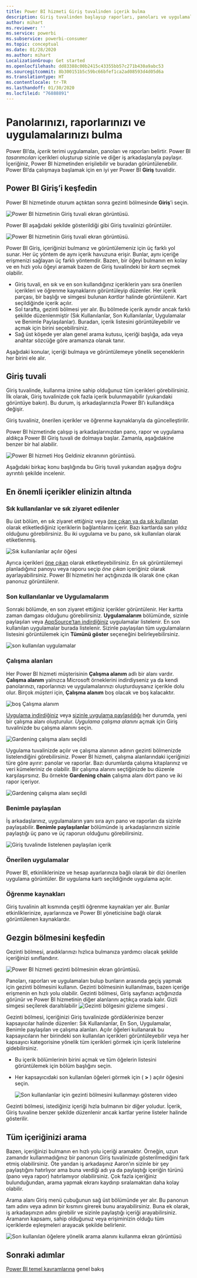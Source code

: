 ```yaml
---
title: Power BI hizmeti Giriş tuvalinden içerik bulma
description: Giriş tuvalinden başlayıp raporları, panoları ve uygulamaları bulun ve açın.
author: mihart
ms.reviewer: ''
ms.service: powerbi
ms.subservice: powerbi-consumer
ms.topic: conceptual
ms.date: 01/28/2020
ms.author: mihart
LocalizationGroup: Get started
ms.openlocfilehash: dd83388c00b2415c43355bb57c271b430a9abc53
ms.sourcegitcommit: 8b300151b5c59bc66bfef1ca2ad08593d4d05d6a
ms.translationtype: HT
ms.contentlocale: tr-TR
ms.lasthandoff: 01/30/2020
ms.locfileid: "76888891"
---
```

# <a name="find-your-dashboards-reports-and-apps"></a>Panolarınızı, raporlarınızı ve uygulamalarınızı bulma
Power BI’da, *içerik* terimi uygulamaları, panoları ve raporları belirtir. Power BI *tasarımcıları* içerikleri oluşturup sizinle ve diğer iş arkadaşlarıyla paylaşır. İçeriğiniz, Power BI hizmetinden erişilebilir ve buradan görüntülenebilir. Power BI’da çalışmaya başlamak için en iyi yer Power BI **Giriş** tuvalidir.

## <a name="explore-power-bi-home"></a>Power BI Giriş’i keşfedin
Power BI hizmetinde oturum açtıktan sonra gezinti bölmesinde **Giriş**’i seçin. 

![Power BI hizmetinin Giriş tuvali ekran görüntüsü.](media/end-user-home/power-bi-home-menu.png)


Power BI aşağıdaki şekilde gösterildiği gibi Giriş tuvalinizi görüntüler.
 
![Power BI hizmetinin Giriş tuvali ekran görüntüsü.](media/end-user-home/power-bi-home.png)

Power BI Giriş, içeriğinizi bulmanız ve görüntülemeniz için üç farklı yol sunar. Her üç yöntem de aynı içerik havuzuna erişir. Bunlar, aynı içeriğe erişmenizi sağlayan üç farklı yöntemdir. Bazen, bir öğeyi bulmanın en kolay ve en hızlı yolu öğeyi aramak bazen de Giriş tuvalindeki bir *kartı* seçmek olabilir.

- Giriş tuvali, en sık ve en son kullandığınız içeriklerin yanı sıra önerilen içerikleri ve öğrenme kaynaklarını görüntüleyip düzenler. Her içerik parçası, bir başlığı ve simgesi bulunan *kartlar* halinde görüntülenir. Kart seçildiğinde içerik açılır.
- Sol tarafta, gezinti bölmesi yer alır. Bu bölmede içerik aynıdır ancak farklı şekilde düzenlenmiştir (Sık Kullanılanlar, Son Kullanılanlar, Uygulamalar ve Benimle Paylaşılanlar). Buradan, içerik listesini görüntüleyebilir ve açmak için birini seçebilirsiniz.
- Sağ üst köşede yer alan genel arama kutusu, içeriği başlığa, ada veya anahtar sözcüğe göre aramanıza olanak tanır.

Aşağıdaki konular, içeriği bulmaya ve görüntülemeye yönelik seçeneklerin her birini ele alır.

## <a name="home-canvas"></a>Giriş tuvali
Giriş tuvalinde, kullanma iznine sahip olduğunuz tüm içerikleri görebilirsiniz. İlk olarak, Giriş tuvalinizde çok fazla içerik bulunmayabilir (yukarıdaki görüntüye bakın). Bu durum, iş arkadaşlarınızla Power BI’ı kullandıkça değişir.

Giriş tuvaliniz, önerilen içerikler ve öğrenme kaynaklarıyla da güncelleştirilir. 
 
Power BI hizmetinde çalışıp iş arkadaşlarınızdan pano, rapor ve uygulama aldıkça Power BI Giriş tuvali de dolmaya başlar. Zamanla, aşağıdakine benzer bir hal alabilir.

![Power BI hizmeti Hoş Geldiniz ekranının görüntüsü.](media/end-user-home/power-bi-home-oldest.png)

 
Aşağıdaki birkaç konu başlığında bu Giriş tuvali yukarıdan aşağıya doğru ayrıntılı şekilde incelenir.

## <a name="most-important-content-at-your-fingertips"></a>En önemli içerikler elinizin altında

### <a name="favorites-and-frequents"></a>Sık kullanılanlar ve sık ziyaret edilenler
Bu üst bölüm, en sık ziyaret ettiğiniz veya [öne çıkan ya da sık kullanılan](end-user-favorite.md) olarak etiketlediğiniz içeriklerin bağlantılarını içerir. Bazı kartlarda sarı yıldız olduğunu görebilirsiniz. Bu iki uygulama ve bu pano, sık kullanılan olarak etiketlenmiş. 

![Sık kullanılanlar açılır öğesi](./media/end-user-home/power-bi-favorites-frequents.png)

Ayrıca içerikleri [öne çıkan](end-user-featured.md) olarak etiketleyebilirsiniz. En sık görüntülemeyi planladığınız panoyu veya raporu seçip *öne çıkan* içeriğiniz olarak ayarlayabilirsiniz. Power BI hizmetini her açtığınızda ilk olarak öne çıkan panonuz görüntülenir. 


### <a name="recents-and-my-apps"></a>Son kullanılanlar ve Uygulamalarım
Sonraki bölümde, en son ziyaret ettiğiniz içerikler görüntülenir. Her kartta zaman damgası olduğunu görebilirsiniz. **Uygulamalarım** bölümünde, sizinle paylaşılan veya [AppSource’tan indirdiğiniz](end-user-apps.md) uygulamalar listelenir. En son kullanılan uygulamalar burada listelenir. Sizinle paylaşılan tüm uygulamaların listesini görüntülemek için **Tümünü göster** seçeneğini belirleyebilirsiniz.

![son kullanılan uygulamalar](./media/end-user-home/power-bi-recent-apps.png)


### <a name="workspaces"></a>Çalışma alanları
Her Power BI hizmeti müşterisinin **Çalışma alanım** adlı bir alanı vardır. **Çalışma alanım** yalnızca Microsoft örneklerini indirdiyseniz ya da kendi panolarınızı, raporlarınızı ve uygulamalarınızı oluşturduysanız içerikle dolu olur. Birçok *müşteri* için, **Çalışma alanım** boş olacak ve boş kalacaktır.  

![boş Çalışma alanım](./media/end-user-home/power-bi-empty-workspace.png)

[Uygulama indirdiğiniz](end-user-app-marketing.md) veya [sizinle uygulama paylaşıldığı](end-user-apps.md) her durumda, yeni bir çalışma alanı oluşturulur.  *Uygulama çalışma alanını* açmak için Giriş tuvalinizde bu çalışma alanını seçin. 

![Gardening çalışma alanı seçildi](./media/end-user-home/power-bi-workspace-section.png)

Uygulama tuvalinizde açılır ve çalışma alanının adının gezinti bölmenizde listelendiğini görebilirsiniz. Power BI hizmeti, çalışma alanlarındaki içeriğinizi türe göre ayırır: panolar ve raporlar. Bazı durumlarda çalışma kitaplarınız ve veri kümeleriniz de olabilir. Bir çalışma alanını seçtiğinizde bu düzenle karşılaşırsınız. Bu örnekte **Gardening chain** çalışma alanı dört pano ve iki rapor içeriyor.

![Gardening çalışma alanı seçildi](./media/end-user-home/power-bi-search-workspace.png)

### <a name="shared-with-me"></a>Benimle paylaşılan
İş arkadaşlarınız, uygulamaların yanı sıra ayrı pano ve raporları da sizinle paylaşabilir. **Benimle paylaşılanlar** bölümünde iş arkadaşlarınızın sizinle paylaştığı üç pano ve üç raporun olduğunu görebilirsiniz.

![Giriş tuvalinde listelenen paylaşılan içerik](./media/end-user-home/power-bi-shared.png)

### <a name="recommended-apps"></a>Önerilen uygulamalar
Power BI, etkinliklerinize ve hesap ayarlarınıza bağlı olarak bir dizi önerilen uygulama görüntüler. Bir uygulama kartı seçildiğinde uygulama açılır.
 
### <a name="learning-resources"></a>Öğrenme kaynakları
Giriş tuvalinin alt kısmında çeşitli öğrenme kaynakları yer alır. Bunlar etkinliklerinize, ayarlarınıza ve Power BI yöneticisine bağlı olarak görüntülenen kaynaklardır. 
 
## <a name="explore-the-nav-pane"></a>Gezgin bölmesini keşfedin

Gezinti bölmesi, aradıklarınızı hızlıca bulmanıza yardımcı olacak şekilde içeriğinizi sınıflandırır.  

![Power BI hizmeti gezinti bölmesinin ekran görüntüsü.](media/end-user-home/power-bi-nav.png)


Panoları, raporları ve uygulamaları bulup bunların arasında geçiş yapmak için gezinti bölmesini kullanın. Gezinti bölmesinin kullanılması, bazen içeriğe erişmenin en hızlı yolu olabilir. Gezinti bölmesi, Giriş sayfanızı açtığınızda görünür ve Power BI hizmetinin diğer alanlarını açtıkça orada kalır. Gizli simgesi seçilerek daraltılabilir ![Gezinti bölgesini gizleme simgesi](media/end-user-home/power-bi-hide.png) .
  
Gezinti bölmesi, içeriğinizi Giriş tuvalinizde gördüklerinize benzer kapsayıcılar halinde düzenler: Sık Kullanılanlar, En Son, Uygulamalar, Benimle paylaşılan ve çalışma alanları. Açılır öğeleri kullanarak bu kapsayıcıların her birindeki son kullanılan içerikleri görüntüleyebilir veya her kapsayıcı kategorisine yönelik tüm içerikleri görmek için içerik listelerine gidebilirsiniz.
 
- Bu içerik bölümlerinin birini açmak ve tüm öğelerin listesini görüntülemek için bölüm başlığını seçin.
- Her kapsayıcıdaki son kullanılan öğeleri görmek için ( **>** ) açılır öğesini seçin.

    ![Son kullanılanlar için gezinti bölmesini kullanmayı gösteren video](media/end-user-home/power-bi-nav-bar.gif)

 
Gezinti bölmesi, istediğiniz içeriği hızla bulmanın bir diğer yoludur. İçerik, Giriş tuvaline benzer şekilde düzenlenir ancak kartlar yerine listeler halinde gösterilir. 

## <a name="search-all-of-your-content"></a>Tüm içeriğinizi arama
Bazen, içeriğinizi bulmanın en hızlı yolu içeriği aramaktır. Örneğin, uzun zamandır kullanmadığınız bir panonun Giriş tuvalinizde gösterilmediğini fark etmiş olabilirsiniz. Öte yandan iş arkadaşınız Aaron’ın sizinle bir şey paylaştığını hatırlıyor ama buna verdiği adı ya da paylaştığı içeriğin türünü (pano veya rapor) hatırlamıyor olabilirsiniz. Çok fazla içeriğiniz bulunduğundan, arama yapmak ekranı kaydırıp sıralamaktan daha kolay olabilir. 
 
Arama alanı Giriş menü çubuğunun sağ üst bölümünde yer alır. Bu panonun tam adını veya adının bir kısmını girerek bunu arayabilirsiniz. Buna ek olarak, iş arkadaşınızın adını girebilir ve sizinle paylaştığı içeriği arayabilirsiniz. Aramanın kapsamı, sahip olduğunuz veya erişiminizin olduğu tüm içeriklerde eşleşmeleri arayacak şekilde belirlenir.

![Son kullanılan öğelere yönelik arama alanını kullanma ekran görüntüsü](media/end-user-home/power-bi-search-field.png)

## <a name="next-steps"></a>Sonraki adımlar
[Power BI temel kavramlarına](end-user-basic-concepts.md) genel bakış
